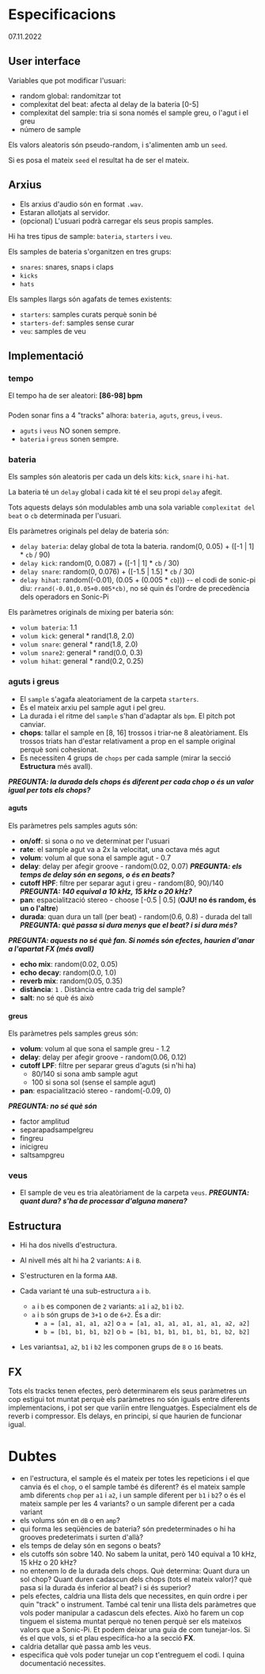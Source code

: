 # Especificacions

07.11.2022

## User interface

Variables que pot modificar l'usuari:

- random global: randomitzar tot
- complexitat del beat: afecta al delay de la bateria [0-5]
- complexitat del sample: tria si sona només el sample greu, o l'agut i el greu
- número de sample

Els valors aleatoris són pseudo-random, i s'alimenten amb un `seed`. 

Si es posa el mateix `seed` el resultat ha de ser el mateix.

## Arxius

- Els arxius d'audio són en format `.wav`.
- Estaran allotjats al servidor.
- (opcional) L'usuari podrà carregar els seus propis samples.

Hi ha tres tipus de sample: `bateria`, `starters` i `veu`.

Els samples de bateria s'organitzen en tres grups:

- `snares`: snares, snaps i claps
- `kicks`
- `hats`

Els samples llargs són agafats de temes existents:

- `starters`: samples curats perquè sonin bé
- `starters-def`: samples sense curar
- `veu`: samples de veu

## Implementació

### tempo
El tempo ha de ser aleatori: **[86-98] bpm**

### 

Poden sonar fins a 4 "tracks" alhora: `bateria`, `aguts`, `greus`, i `veus`.

- `aguts` i `veus` NO sonen sempre.
- `bateria` i `greus` sonen sempre.

### bateria

Els samples són aleatoris per cada un dels kits: `kick`, `snare` i `hi-hat`.

La bateria té un `delay` global i cada kit té el seu propi `delay` afegit.

Tots aquests delays són modulables amb una sola variable `complexitat del beat` o `cb` determinada per l'usuari.

Els paràmetres originals pel delay de bateria són:
- `delay bateria`: delay global de tota la bateria. 
                random(0, 0.05) + ([-1 | 1] * `cb` / 90)
- `delay kick`: random(0, 0.087) + ([-1 | 1] * `cb` / 30)
- `delay snare`: random(0, 0.076) + ([-1.5 | 1.5] * `cb` / 30)
- `delay hihat`: random((-0.01), (0.05 + (0.005 * `cb`))) -- el codi de sonic-pi diu: `rrand(-0.01,0.05+0.005*cb)`, no sé quin és l'ordre de precedència dels operadors en Sonic-Pi

Els paràmetres originals de mixing per bateria són:
- `volum bateria`: 1.1 
- `volum kick`: general * rand(1.8, 2.0)
- `volum snare`: general * rand(1.8, 2.0)
- `volum snare2`: general * rand(0.0, 0.3)
- `volum hihat`: general * rand(0.2, 0.25)

### aguts i greus

- El `sample` s'agafa aleatoriament de la carpeta `starters`.
- És el mateix arxiu pel sample agut i pel greu.
- La durada i el ritme del `sample` s'han d'adaptar als `bpm`. El pitch pot canviar.
- **chops**: tallar el sample en [8, 16] trossos i triar-ne 8 aleatòriament. Els trossos triats han d'estar relativament a prop en el sample original perquè soni cohesionat.
- Es necessiten 4 grups de `chops` per cada sample (mirar la secció **Estructura** més avall).

***PREGUNTA: la durada dels chops és diferent per cada chop o és un valor igual per tots els chops?***

#### aguts
Els paràmetres pels samples aguts són:

- **on/off**: si sona o no ve determinat per l'usuari
- **rate**: el sample agut va a 2x la velocitat, una octava més agut
- **volum**: volum al que sona el sample agut - 0.7
- **delay**: delay per afegir groove - random(0.02, 0.07) ***PREGUNTA: els temps de delay són en segons, o és en beats?***
- **cutoff HPF**: filtre per separar agut i greu - random(80, 90)/140 ***PREGUNTA: 140 equival a 10 kHz, 15 kHz o 20 kHz?***
- **pan**: espacialització stereo - choose [-0.5 | 0.5] (**OJU! no és random, és un o l'altre**)
- **durada**: quan dura un tall (per beat) - random(0.6, 0.8) - durada del tall ***PREGUNTA: què passa si dura menys que el beat? i si dura més?***

***PREGUNTA: aquests no sé què fan. Si només són efectes, haurien d'anar a l'apartat FX (més avall)***

- **echo mix**: random(0.02, 0.05)
- **echo decay**: random(0.0, 1.0)
- **reverb mix**: random(0.05, 0.35)
- **distància**: `1` . Distància entre cada trig del sample?
- **salt**: no sé què és això


#### greus
Els paràmetres pels samples greus són:

- **volum**: volum al que sona el sample greu - 1.2
- **delay**: delay per afegir groove - random(0.06, 0.12)
- **cutoff LPF**: filtre per separar greus d'aguts (si n'hi ha)
  - 80/140 si sona amb sample agut
  - 100 si sona sol (sense el sample agut)
- **pan**: espacialització stereo - random(-0.09, 0)

***PREGUNTA: no sé què són***

- factor amplitud
- separapadsampelgreu
- fingreu
- inicigreu
- saltsampgreu

### veus

- El sample de veu es tria aleatòriament de la carpeta `veus`.
***PREGUNTA: quant dura? s'ha de processar d'alguna manera?***

## Estructura

- Hi ha dos nivells d'estructura. 
- Al nivell més alt hi ha 2 variants: `A` i `B`.
- S'estructuren en la forma `AAB`.
- Cada variant té una sub-estructura `a` i `b`.
  - `a` i `b` es componen de `2` variants: `a1` i `a2`, `b1` i `b2`.
  - `a` i `b` són grups de `3+1` o de `6+2`. És a dir:
    - `a = [a1, a1, a1, a2]` o `a = [a1, a1, a1, a1, a1, a1, a2, a2]`
    - `b = [b1, b1, b1, b2]` o `b = [b1, b1, b1, b1, b1, b1, b2, b2]`



- Les variants`a1`, `a2`, `b1` i `b2` les componen grups de `8` o `16` beats.

## FX

Tots els tracks tenen efectes, però determinarem els seus paràmetres un cop estigui tot muntat perquè els paràmetres no són iguals entre diferents implementacions, i pot ser que variïn entre llenguatges. Especialment els de reverb i compressor. Els delays, en principi, sí que haurien de funcionar igual.


# Dubtes

- en l'estructura, el sample és el mateix per totes les repeticions i el que canvia és el `chop`, o el sample també és diferent? és el mateix sample amb diferents `chop` per `a1` i `a2`, i un sample diferent per `b1` i `b2`? o és el mateix sample per les 4 variants? o un sample diferent per a cada variant
- els volums són en `dB` o en `amp`?
- qui forma les seqüències de bateria? són predeterminades o hi ha grooves predeterimats i surten d'allà?
- els temps de delay són en segons o beats?
- els cutoffs són sobre 140. No sabem la unitat, però 140 equival a 10 kHz, 15 kHz o 20 kHz?
- no entenem lo de la durada dels chops. Què determina: Quant dura un sol chop? Quant duren cadascun dels chops (tots el mateix valor)? què pasa si la durada és inferior al beat? i si és superior?
- pels efectes, caldria una llista dels que necessites, en quin ordre i per quin "track" o instrument. També cal tenir una llista dels paràmetres que vols poder manipular a cadascun dels efectes. Això ho farem un cop tinguem el sistema muntat perquè no tenen perquè ser els mateixos valors que a Sonic-Pi. Et podem deixar una guia de com tunejar-los. Si és el que vols, si et plau especifíca-ho a la secció **FX**.
- caldria detallar què passa amb les veus.
- especifica què vols poder tunejar un cop t'entreguem el codi. I quina documentació necessites.
